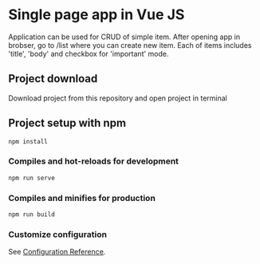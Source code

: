 # Single page app in Vue JS

Application can be used for CRUD of simple item. After opening app in brobser, go to /list where you can create new item. Each of items includes 'title', 'body' and checkbox for 'important' mode.

## Project download

Download project from this repository and open project in terminal

## Project setup with npm

```
npm install
```

### Compiles and hot-reloads for development

```
npm run serve
```

### Compiles and minifies for production

```
npm run build
```

### Customize configuration

See [Configuration Reference](https://cli.vuejs.org/config/).
